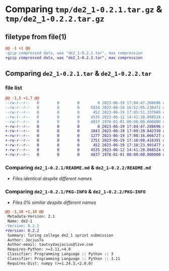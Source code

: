 # Comparing `tmp/de2_1-0.2.1.tar.gz` & `tmp/de2_1-0.2.2.tar.gz`

## filetype from file(1)

```diff
@@ -1 +1 @@
-gzip compressed data, was "de2_1-0.2.1.tar", max compression
+gzip compressed data, was "de2_1-0.2.2.tar", max compression
```

## Comparing `de2_1-0.2.1.tar` & `de2_1-0.2.2.tar`

### file list

```diff
@@ -1,5 +1,7 @@
--rw-r--r--   0        0        0        0 2023-06-19 17:04:47.288696 de2_1-0.2.1/de2_1/__init__.py
--rw-r--r--   0        0        0     5834 2023-06-19 16:52:05.238471 de2_1-0.2.1/de2_1/main.py
--rw-r--r--   0        0        0      452 2023-06-19 17:05:51.337689 de2_1-0.2.1/pyproject.toml
--rw-r--r--   0        0        0     4535 2023-06-12 14:41:20.868524 de2_1-0.2.1/README.md
--rw-r--r--   0        0        0     4837 1970-01-01 00:00:00.000000 de2_1-0.2.1/PKG-INFO
+-rw-r--r--   0        0        0        0 2023-06-19 17:04:47.288696 de2_1-0.2.2/de2_1/__init__.py
+-rw-r--r--   0        0        0     1843 2023-06-19 17:09:39.842339 de2_1-0.2.2/de2_1/convolution2d.py
+-rw-r--r--   0        0        0     1277 2023-06-19 17:08:16.066727 de2_1-0.2.2/de2_1/transpose2d.py
+-rw-r--r--   0        0        0     2751 2023-06-19 17:10:00.416391 de2_1-0.2.2/de2_1/window1d.py
+-rw-r--r--   0        0        0      452 2023-06-19 17:10:23.991477 de2_1-0.2.2/pyproject.toml
+-rw-r--r--   0        0        0     4535 2023-06-12 14:41:20.868524 de2_1-0.2.2/README.md
+-rw-r--r--   0        0        0     4837 1970-01-01 00:00:00.000000 de2_1-0.2.2/PKG-INFO
```

### Comparing `de2_1-0.2.1/README.md` & `de2_1-0.2.2/README.md`

 * *Files identical despite different names*

### Comparing `de2_1-0.2.1/PKG-INFO` & `de2_1-0.2.2/PKG-INFO`

 * *Files 0% similar despite different names*

```diff
@@ -1,10 +1,10 @@
 Metadata-Version: 2.1
 Name: de2-1
-Version: 0.2.1
+Version: 0.2.2
 Summary: Turing college de2_1 sprint submission
 Author: JociusTa
 Author-email: tautvydasjocius@live.com
 Requires-Python: >=3.11,<4.0
 Classifier: Programming Language :: Python :: 3
 Classifier: Programming Language :: Python :: 3.11
 Requires-Dist: numpy (>=1.24.3,<2.0.0)
```

